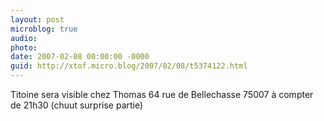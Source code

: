 ```yaml
---
layout: post
microblog: true
audio: 
photo: 
date: 2007-02-08 00:00:00 -0000
guid: http://xtof.micro.blog/2007/02/08/t5374122.html
---
```

Titoine sera visible chez Thomas 64 rue de Bellechasse 75007 à compter de 21h30 (chuut surprise partie) 
